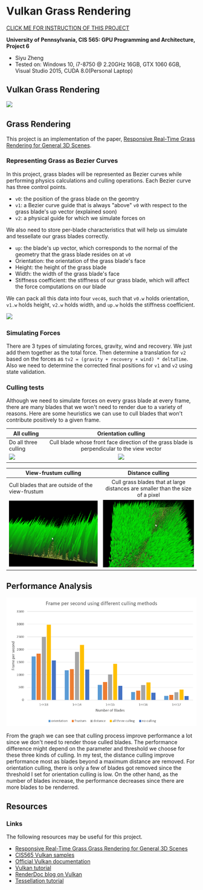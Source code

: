 Vulkan Grass Rendering
===============

[CLICK ME FOR INSTRUCTION OF THIS PROJECT](./instruction.md)

**University of Pennsylvania, CIS 565: GPU Programming and Architecture, Project 6**

* Siyu Zheng
* Tested on: Windows 10, i7-8750 @ 2.20GHz 16GB, GTX 1060 6GB, Visual Studio 2015, CUDA 8.0(Personal Laptop)

## Vulkan Grass Rendering
![](img/final.gif)   

## Grass Rendering

This project is an implementation of the paper, [Responsive Real-Time Grass Rendering for General 3D Scenes](https://www.cg.tuwien.ac.at/research/publications/2017/JAHRMANN-2017-RRTG/JAHRMANN-2017-RRTG-draft.pdf).

### Representing Grass as Bezier Curves

In this project, grass blades will be represented as Bezier curves while performing physics calculations and culling operations. 
Each Bezier curve has three control points.
* `v0`: the position of the grass blade on the geomtry
* `v1`: a Bezier curve guide that is always "above" `v0` with respect to the grass blade's up vector (explained soon)
* `v2`: a physical guide for which we simulate forces on

We also need to store per-blade characteristics that will help us simulate and tessellate our grass blades correctly.
* `up`: the blade's up vector, which corresponds to the normal of the geometry that the grass blade resides on at `v0`
* Orientation: the orientation of the grass blade's face
* Height: the height of the grass blade
* Width: the width of the grass blade's face
* Stiffness coefficient: the stiffness of our grass blade, which will affect the force computations on our blade

We can pack all this data into four `vec4`s, such that `v0.w` holds orientation, `v1.w` holds height, `v2.w` holds width, and 
`up.w` holds the stiffness coefficient.

![](img/blade_model.jpg)

### Simulating Forces

There are 3 types of simulating forces, gravity, wind and recovery. We just add them together as the total force. Then determine a translation for `v2` based on the forces as `tv2 = (gravity + recovery + wind) * deltaTime`. Also we need to determine the corrected final positions for `v1` and `v2` using state validation. 


### Culling tests

Although we need to simulate forces on every grass blade at every frame, there are many blades that we won't need to render
due to a variety of reasons. Here are some heuristics we can use to cull blades that won't contribute positively to a given frame.

| All culling        | Orientation culling           |
| ------------- |:-------------:|
| Do all three culling| Cull blade whose front face direction of the grass blade is perpendicular to the view vector |
| ![](img/final.gif)  | ![](img/orientation.gif)   |

| View-frustum culling       | Distance culling            |
| ------------- |:-------------:|
| Cull blades that are outside of the view-frustum | Cull grass blades that at large distances are smaller than the size of a pixel |
| ![](img/frustum.gif)      | ![](img/distance.gif)   |

## Performance Analysis

![](img/performance.png) 

From the graph we can see that culling process improve performance a lot since we don't need to render those culled blades. The performance difference might depend on the parameter and threshold we choose for these three kinds of culling. In my test, the distance culling improve performance most as blades beyond a maximum distance are removed. For orientation culling, there is only a few of blades got removed since the threshold I set for orientation culling is low. On the other hand, as the number of blades increase, the performance decreases since there are more blades to be renderred.

 

## Resources
### Links

The following resources may be useful for this project.

* [Responsive Real-Time Grass Grass Rendering for General 3D Scenes](https://www.cg.tuwien.ac.at/research/publications/2017/JAHRMANN-2017-RRTG/JAHRMANN-2017-RRTG-draft.pdf)
* [CIS565 Vulkan samples](https://github.com/CIS565-Fall-2018/Vulkan-Samples)
* [Official Vulkan documentation](https://www.khronos.org/registry/vulkan/)
* [Vulkan tutorial](https://vulkan-tutorial.com/)
* [RenderDoc blog on Vulkan](https://renderdoc.org/vulkan-in-30-minutes.html)
* [Tessellation tutorial](http://in2gpu.com/2014/07/12/tessellation-tutorial-opengl-4-3/)
